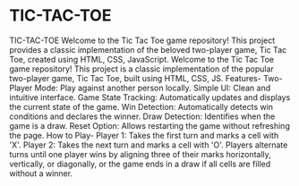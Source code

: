 # TIC-TAC-TOE
TIC-TAC-TOE Welcome to the Tic Tac Toe game repository! This project provides a classic implementation of the beloved two-player game, Tic Tac Toe, created using HTML, CSS, JavaScript.
Welcome to the Tic Tac Toe game repository! This project is a classic implementation of the popular two-player game, Tic Tac Toe, built using HTML, CSS, JS.
Features-
Two-Player Mode: Play against another person locally.
Simple UI: Clean and intuitive interface.
Game State Tracking: Automatically updates and displays the current state of the game.
Win Detection: Automatically detects win conditions and declares the winner.
Draw Detection: Identifies when the game is a draw.
Reset Option: Allows restarting the game without refreshing the page.
How to Play-
Player 1: Takes the first turn and marks a cell with 'X'.
Player 2: Takes the next turn and marks a cell with 'O'.
Players alternate turns until one player wins by aligning three of their marks horizontally, vertically, or diagonally, or the game ends in a draw if all cells are filled without a winner.
